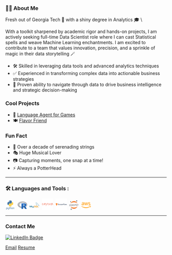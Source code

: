 <!--### Hi there 👋


---

-->

### :woman_technologist: About Me 

Fresh out of Georgia Tech :bee: with a shiny degree in Analytics :mortar_board: \

With a toolkit sharpened by academic rigor and hands-on projects, I am actively seeking full-time Data Scientist role where I can cast Statistical spells and weave Machine Learning enchantments. I am excited to contribute to a team that values innovation, precision, and a sprinkle of magic in their data storytelling 	:magic_wand:

<!--
Fresh out of Georgia Tech :bee: with a shiny degree in Analytics :mortar_board:
As a fresh graduate from Georgia Tech's Analytics program, I'm embarking on a data-driven journey to explore the frontiers of Data Science. 
I'm on a quest to find the one ring to rule all datasets - seeking a full-time Data Scientist role where I can cast Statistical spells and weave Machine Learning enchantments. Let's turn data into stories together!

-->

- 🛠️ Skilled in leveraging data tools and advanced analytics techniques
- ✅ Experienced in transforming complex data into actionable business strategies
- 🧭 Proven ability to navigate through data to drive business intelligence and strategic decision-making

<!--
- :computer: 
- :chart_with_upwards_trend:
-->
  
### Cool Projects
- 	:game_die:  [Language Agent for Games](https://github.com/EazyReal/Language-Agent-for-Games)
- 	:plate_with_cutlery:  [Flavor Friend](https://github.com/ShaanGil1/FlavorFriend)


### Fun Fact
- :violin:  Over a decade of serenading strings
- :performing_arts:  Huge Musical Lover
- :camera:  Capturing moments, one snap at a time!
- :zap:  Always a PotterHead

---

### :hammer_and_wrench: Languages and Tools :

<div>
  <img src="https://github.com/devicons/devicon/blob/master/icons/python/python-original-wordmark.svg" title="Python" alt="Python" width="30" height="30"/>&nbsp;
  <img src="https://github.com/devicons/devicon/blob/master/icons/r/r-original.svg" title="R" alt="R" width="30" height="30"/>&nbsp;
  <img src="https://github.com/devicons/devicon/blob/master/icons/mysql/mysql-original-wordmark.svg" title="MySQL"  alt="MySQL" width="30" height="30"/>&nbsp;
  <img src="https://github.com/devicons/devicon/blob/master/icons/pytorch/pytorch-plain-wordmark.svg" title="PyTorch" alt="PyTorch" width="35" height="35"/>&nbsp;
  <img src="https://github.com/devicons/devicon/blob/master/icons/tensorflow/tensorflow-original-wordmark.svg" title="TensorFlow" alt="TensorFlow" width="35" height="35"/>&nbsp;
  <img src="https://github.com/devicons/devicon/blob/master/icons/jupyter/jupyter-original-wordmark.svg" title="Jupyter" alt="Jupyter" width="30" height="30"/>&nbsp;
  <img src="https://github.com/devicons/devicon/blob/master/icons/amazonwebservices/amazonwebservices-plain-wordmark.svg" title="AWS" alt="AWS" width="30" height="30"/>&nbsp;

</div>


---

### Contact Me

<div>
  <a href="https://www.linkedin.com/in/yitingchiang-sabrina/">
    <img src="https://img.shields.io/badge/LinkedIn-blue?style=for-the-badge&logo=linkedin&logoColor=white" alt="LinkedIn Badge"/>
  </a>

[Email](mailto:sabrinajj22688@gmail.com) [Resume](https://drive.google.com/file/d/18-EWUW3IVeCr3z6mmx3qDsyLvwO7-FnX/view?usp=drive_link)

</div>

<!--
**Sabrinaytc/Sabrinaytc** is a ✨ _special_ ✨ repository because its `README.md` (this file) appears on your GitHub profile.

Here are some ideas to get you started:

- 🔭 I’m currently working on ...
- 🌱 I’m currently learning ...
- 👯 I’m looking to collaborate on ...
- 🤔 I’m looking for help with ...
- 💬 Ask me about ...
- 📫 How to reach me: ...
- 😄 Pronouns: ...
- ⚡ Fun fact: ...
-->
